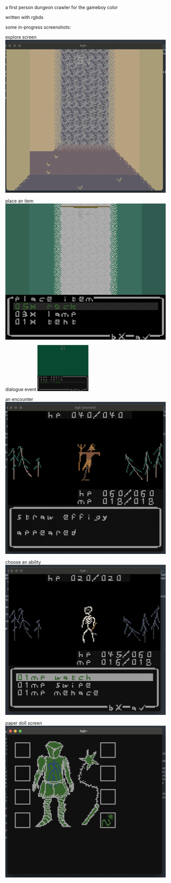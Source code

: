 a first person dungeon crawler for the gameboy color

written with rgbds


some in-progress screenshots:

explore screen
![explore screen](docs/screenshots/cetus_10_3_24_town2.png)

place an item
![explore screen: item menu](docs/screenshots/cetus_item_menu.png)

dialogue event
![explore screen: dialogue event](docs/screenshots/cetus_dialogue.png)

an encounter
![encounter screen: something appears](docs/screenshots/cetus_10_3_24_scarecrow.png)

choose an ability
![encounter screen: choose ability](docs/screenshots/cetus_10_3_24_skeleton.png)

paper doll screen
![paper doll screen](docs/screenshots/cetus_10_3_24_paper-doll.png)
